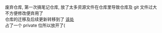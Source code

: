 废弃仓库, 第一次搞笔记仓库, 放了太多资源文件在仓库里导致仓库及 git 文件过大不方便修改便弃用了      
仓库的迁移及后续更新转移到了 [该处](https://github.com/JuniorLesson/JuniorLesson_beta2.0)   
占了一个 private 位所以放开了(
